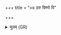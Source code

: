 +++
title = "०७ उरु विष्णो वि"

+++
<details><summary>मूलम् (GR)</summary>

+++(PSK 20.6.7)+++उरु विष्णो वि क्रमस्व्- +++(kramasva)+++  
-ओरु क्षयाय निष् कृधि ।  
घृतं घृतयोने पिब  
प्र प्र यज्ञपतिं तिर ॥
</details>